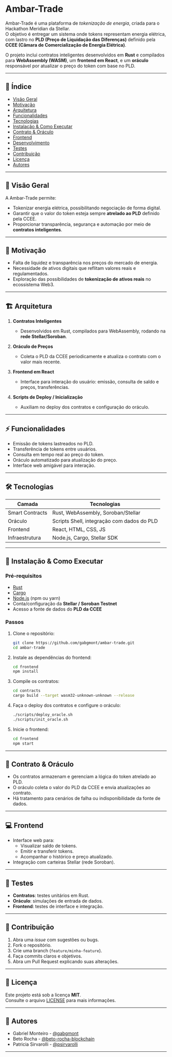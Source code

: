 # Ambar-Trade

Ambar-Trade é uma plataforma de *tokenização de energia*, criada para o Hackathon Meridian da Stellar.  
O objetivo é entregar um sistema onde tokens representam energia elétrica, com lastro no **PLD (Preço de Liquidação das Diferenças)** definido pela **CCEE (Câmara de Comercialização de Energia Elétrica)**.  

O projeto inclui contratos inteligentes desenvolvidos em **Rust** e compilados para **WebAssembly (WASM)**, um **frontend em React**, e um **oráculo** responsável por atualizar o preço do token com base no PLD.

---

## 📌 Índice

- [Visão Geral](#visão-geral)  
- [Motivação](#motivação)  
- [Arquitetura](#arquitetura)  
- [Funcionalidades](#funcionalidades)  
- [Tecnologias](#tecnologias)  
- [Instalação & Como Executar](#instalação--como-executar)  
- [Contrato & Oráculo](#contrato--oráculo)  
- [Frontend](#frontend)  
- [Desenvolvimento](#desenvolvimento)  
- [Testes](#testes)  
- [Contribuição](#contribuição)  
- [Licença](#licença)  
- [Autores](#autores)

---

## 🔎 Visão Geral

A Ambar-Trade permite:

- Tokenizar energia elétrica, possibilitando negociação de forma digital.  
- Garantir que o valor do token esteja sempre **atrelado ao PLD** definido pela CCEE.  
- Proporcionar transparência, segurança e automação por meio de **contratos inteligentes**.  

---

## 🎯 Motivação

- Falta de liquidez e transparência nos preços do mercado de energia.  
- Necessidade de ativos digitais que reflitam valores reais e regulamentados.  
- Exploração das possibilidades de **tokenização de ativos reais** no ecossistema Web3.  

---

## 🏗 Arquitetura

1. **Contratos Inteligentes**  
   - Desenvolvidos em Rust, compilados para WebAssembly, rodando na **rede Stellar/Soroban**.  

2. **Oráculo de Preços**  
   - Coleta o PLD da CCEE periodicamente e atualiza o contrato com o valor mais recente.  

3. **Frontend em React**  
   - Interface para interação do usuário: emissão, consulta de saldo e preços, transferências.  

4. **Scripts de Deploy / Inicialização**  
   - Auxiliam no deploy dos contratos e configuração do oráculo.  

---

## ⚡ Funcionalidades

- Emissão de tokens lastreados no PLD.  
- Transferência de tokens entre usuários.  
- Consulta em tempo real ao preço do token.  
- Oráculo automatizado para atualização do preço.  
- Interface web amigável para interação.  

---

## 🛠 Tecnologias

| Camada | Tecnologias |
|--------|-------------|
| Smart Contracts | Rust, WebAssembly, Soroban/Stellar |
| Oráculo | Scripts Shell, integração com dados do PLD |
| Frontend | React, HTML, CSS, JS |
| Infraestrutura | Node.js, Cargo, Stellar SDK |

---

## 🚀 Instalação & Como Executar

### Pré-requisitos

- [Rust](https://www.rust-lang.org/)  
- [Cargo](https://doc.rust-lang.org/cargo/)  
- [Node.js](https://nodejs.org/) (npm ou yarn)  
- Conta/configuração da **Stellar / Soroban Testnet**  
- Acesso a fonte de dados do **PLD da CCEE**  

### Passos

1. Clone o repositório:
   ```bash
   git clone https://github.com/gabgmont/ambar-trade.git
   cd ambar-trade
   ```

2. Instale as dependências do frontend:
   ```bash
   cd frontend
   npm install
   ```

3. Compile os contratos:
   ```bash
   cd contracts
   cargo build --target wasm32-unknown-unknown --release
   ```

4. Faça o deploy dos contratos e configure o oráculo:
   ```bash
   ./scripts/deploy_oracle.sh
   ./scripts/init_oracle.sh
   ```

5. Inicie o frontend:
   ```bash
   cd frontend
   npm start
   ```

---

## 📡 Contrato & Oráculo

- Os contratos armazenam e gerenciam a lógica do token atrelado ao PLD.  
- O oráculo coleta o valor do PLD da CCEE e envia atualizações ao contrato.  
- Há tratamento para cenários de falha ou indisponibilidade da fonte de dados.  

---

## 💻 Frontend

- Interface web para:  
  - Visualizar saldo de tokens.  
  - Emitir e transferir tokens.  
  - Acompanhar o histórico e preço atualizado.  
- Integração com carteiras Stellar (rede Soroban).  

---

## 🧪 Testes

- **Contratos**: testes unitários em Rust.  
- **Oráculo**: simulações de entrada de dados.  
- **Frontend**: testes de interface e integração.  

---

## 🤝 Contribuição

1. Abra uma *issue* com sugestões ou bugs.  
2. Fork o repositório.  
3. Crie uma branch (`feature/minha-feature`).  
4. Faça commits claros e objetivos.  
5. Abra um Pull Request explicando suas alterações.  

---

## 📜 Licença

Este projeto está sob a licença **MIT**.  
Consulte o arquivo [LICENSE](LICENSE) para mais informações.  

---

## 👤 Autores

- Gabriel Monteiro - [@gabgmont](https://github.com/gabgmont)  
- Beto Rocha - [@beto-rocha-blockchain](https://github.com/beto-rocha-blockchain)  
- Patricia Sirvarolli - [@psirvarolli](https://github.com/psirvarolli)
---
